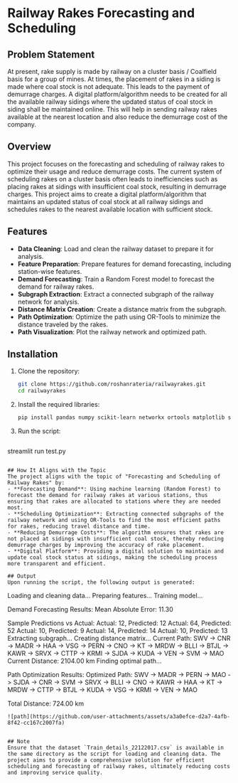 # Railway Rakes Forecasting and Scheduling
## Problem Statement
At present, rake supply is made by railway on a cluster basis / Coalfield basis for a group of mines. At times, the placement of rakes in a siding is made where coal stock is not adequate. This leads to the payment of demurrage charges. A digital platform/algorithm needs to be created for all the available railway sidings where the updated status of coal stock in siding shall be maintained online. This will help in sending railway rakes available at the nearest location and also reduce the demurrage cost of the company.

## Overview
This project focuses on the forecasting and scheduling of railway rakes to optimize their usage and reduce demurrage costs. The current system of scheduling rakes on a cluster basis often leads to inefficiencies such as placing rakes at sidings with insufficient coal stock, resulting in demurrage charges. This project aims to create a digital platform/algorithm that maintains an updated status of coal stock at all railway sidings and schedules rakes to the nearest available location with sufficient stock.

## Features
- **Data Cleaning**: Load and clean the railway dataset to prepare it for analysis.
- **Feature Preparation**: Prepare features for demand forecasting, including station-wise features.
- **Demand Forecasting**: Train a Random Forest model to forecast the demand for railway rakes.
- **Subgraph Extraction**: Extract a connected subgraph of the railway network for analysis.
- **Distance Matrix Creation**: Create a distance matrix from the subgraph.
- **Path Optimization**: Optimize the path using OR-Tools to minimize the distance traveled by the rakes.
- **Path Visualization**: Plot the railway network and optimized path.

## Installation
1. Clone the repository:
   ```sh
   git clone https://github.com/roshanrateria/railwayrakes.git
   cd railwayrakes
   ```

2. Install the required libraries:
   ```sh
   pip install pandas numpy scikit-learn networkx ortools matplotlib streamlit
   ```

3. Run the script:
   ```sh
  streamlit run test.py
   ```

## How It Aligns with the Topic
The project aligns with the topic of "Forecasting and Scheduling of Railway Rakes" by:
- **Forecasting Demand**: Using machine learning (Random Forest) to forecast the demand for railway rakes at various stations, thus ensuring that rakes are allocated to stations where they are needed most.
- **Scheduling Optimization**: Extracting connected subgraphs of the railway network and using OR-Tools to find the most efficient paths for rakes, reducing travel distance and time.
- **Reducing Demurrage Costs**: The algorithm ensures that rakes are not placed at sidings with insufficient coal stock, thereby reducing demurrage charges by improving the accuracy of rake placement.
- **Digital Platform**: Providing a digital solution to maintain and update coal stock status at sidings, making the scheduling process more transparent and efficient.

## Output
Upon running the script, the following output is generated:
```
Loading and cleaning data...
Preparing features...
Training model...

Demand Forecasting Results:
Mean Absolute Error: 11.30

Sample Predictions vs Actual:
Actual: 12, Predicted: 12
Actual: 64, Predicted: 52
Actual: 10, Predicted: 9
Actual: 14, Predicted: 14
Actual: 10, Predicted: 13
Extracting subgraph...
Creating distance matrix...
Current Path:
SWV -> CNR -> MADR -> HAA -> VSG -> PERN -> CNO -> KT -> MRDW -> BLLI -> BTJL -> KAWR -> SRVX -> CTTP -> KRMI -> SJDA -> KUDA -> VEN -> SVM -> MAO
Current Distance: 2104.00 km
Finding optimal path...

Path Optimization Results:
Optimized Path:
SWV -> MADR -> PERN -> MAO -> SJDA -> CNR -> SVM -> SRVX -> BLLI -> CNO -> KAWR -> HAA -> KT -> MRDW -> CTTP -> BTJL -> KUDA -> VSG -> KRMI -> VEN -> MAO

Total Distance: 724.00 km
```
![path](https://github.com/user-attachments/assets/a3a0efce-d2a7-4afb-8f42-cc167c2007fa)


## Note
Ensure that the dataset `Train_details_22122017.csv` is available in the same directory as the script for loading and cleaning data. The project aims to provide a comprehensive solution for efficient scheduling and forecasting of railway rakes, ultimately reducing costs and improving service quality.

